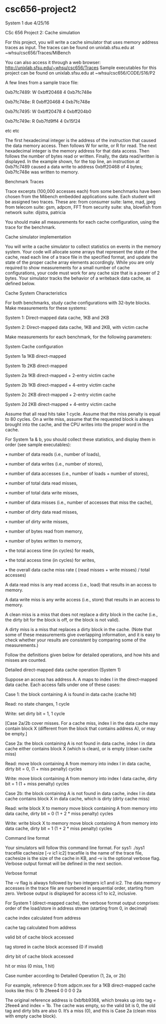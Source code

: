 # csc656-project2
System 1 due 4/25/16

CSc 656 Project 2: Cache simulation

For this project, you will write a cache simulator that uses memory address traces as
input. The traces can be found on unixlab.sfsu.edu at
~whsu/csc656/Traces/MiBench

You can also access it through a web browser:
http://unixlab.sfsu.edu/~whsu/csc656/Traces
Sample executables for this project can be found on unixlab.sfsu.edu at
~whsu/csc656/CODE/S16/P2

A few lines from a sample trace file:

0xb7fc7489: W 0xbff20468 4 0xb7fc748e

0xb7fc748e: R 0xbff20468 4 0xb7fc748e

0xb7fc7495: W 0xbff20478 4 0xbff204b0

0xb7fc749e: R 0xb7fd9ff4 4 0x15f24

etc etc

The first hexadecimal integer is the address of the instruction that caused the data
memory access. Then follows W for write, or R for read. The next hexadecimal integer is
the memory address for that data access. Then follows the number of bytes read or
written. Finally, the data read/written is displayed. In the example shown, for the top line,
an instruction at 0xb7fc7489 caused a data write to address 0xbff20468 of 4 bytes;
0xb7fc748e was written to memory.

Benchmark Traces

Trace excerpts (100,000 accesses each) from some benchmarks have been chosen from
the Mibench embedded applications suite. Each student will be assigned two traces.
These are:
from consumer suite: lame, mad, jpeg
from telecom suite: gsm, adpcm, FFT
from security suite: sha, blowfish
from network suite: dijstra, patricia

You should make all measurements for each cache configuration, using the trace for the
benchmark.

Cache simulator implementation

You will write a cache simulator to collect statistics on events in the memory system.
Your code will allocate some arrays that represent the state of the cache, read each line of
a trace file in the specified format, and update the state of the proper cache array elements
accordingly.
While you are only required to show measurements for a small number of cache
configurations, your code must work for any cache size that is a power of 2 bytes.
Your simulator tracks the behavior of a writeback data cache, as defined below.

Cache System Characteristics

For both benchmarks, study cache configurations with 32-byte blocks. Make
measurements for these systems:

System 1: Direct-mapped data cache, 1KB and 2KB

System 2: Direct-mapped data cache, 1KB and 2KB, with victim cache

Make measurements for each benchmark, for the following parameters:

System Cache configuration

System 1a 1KB direct-mapped

System 1b 2KB direct-mapped

System 2a 1KB direct-mapped + 2-entry victim cache

System 2b 1KB direct-mapped + 4-entry victim cache

System 2c 2KB direct-mapped + 2-entry victim cache

System 2d 2KB direct-mapped + 4-entry victim cache

Assume that all read hits take 1 cycle.
Assume that the miss penalty is equal to 80 cycles.
On a write miss, assume that the requested block is always brought into the cache, and the CPU
writes into the proper word in the cache.

For System 1a & b, you should collect these statistics, and display them in order (see
sample executables):

• number of data reads (i.e., number of loads),

• number of data writes (i.e., number of stores),

• number of data accesses (i.e., number of loads + number of stores),

• number of total data read misses,

• number of total data write misses,

• number of data misses (i.e., number of accesses that miss the cache),

• number of dirty data read misses,

• number of dirty write misses,

• number of bytes read from memory,

• number of bytes written to memory,

• the total access time (in cycles) for reads,

• the total access time (in cycles) for writes,

• the overall data cache miss rate ( (read misses + write misses) / total accesses)

A data read miss is any read access (i.e., load) that results in an access to memory.

A data write miss is any write access (i.e., store) that results in an access to memory.

A clean miss is a miss that does not replace a dirty block in the cache (i.e., the dirty bit
for the block is off, or the block is not valid).

A dirty miss is a miss that replaces a dirty block in the cache.
(Note that some of these measurements give overlapping information, and it is easy to
check whether your results are consistent by comparing some of the measurements.)

Follow the definitions given below for detailed operations, and how hits and misses are
counted.

Detailed direct-mapped data cache operation (System 1)

Suppose an access has address A. A maps to index I in the direct-mapped data cache.
Each access falls under one of these cases:

Case 1: the block containing A is found in data cache (cache hit)

Read: no state changes, 1 cycle

Write: set dirty bit = 1, 1 cycle

[Case 2a/2b cover misses. For a cache miss, index I in the data cache may contain block
X (different from the block that contains address A), or may be empty.]

Case 2a: the block containing A is not found in data cache, index I in data cache either
contains block X (which is clean), or is empty (clean cache miss)

Read: move block containing A from memory into index I in data cache,
dirty bit = 0, (1 + miss penalty) cycles

Write: move block containing A from memory into index I data cache, dirty bit = 1
(1 + miss penalty) cycles

Case 2b: the block containing A is not found in data cache, index I in data cache contains
block X in data cache, which is dirty (dirty cache miss)

Read: write block X to memory
move block containing A from memory into data cache, dirty bit = 0
(1 + 2 * miss penalty) cycles

Write: write block X to memory
move block containing A from memory into data cache, dirty bit = 1
(1 + 2 * miss penalty) cycles

Command line format

Your simulators will follow this command line format. For sys1:
./sys1 tracefile cachesize [-v ic1 ic2]
tracefile is the name of the trace file, cachesize is the size of the cache in KB,
and –v is the optional verbose flag. Verbose output format will be defined in the next
section.

Verbose format

The –v flag is always followed by two integers ic1 and ic2. The data memory accesses in
the trace file are numbered in sequential order, starting from zero. Verbose output is
displayed for access ic1 to ic2, inclusive.

For System 1 (direct-mapped cache), the verbose format output comprises:
order of the load/store in address stream (starting from 0, in decimal)

cache index calculated from address

cache tag calculated from address

valid bit of cache block accessed

tag stored in cache block accessed (0 if invalid)

dirty bit of cache block accessed

hit or miss (0 miss, 1 hit)

Case number according to Detailed Operation (1, 2a, or 2b)

For example, reference 0 from adpcm.xex for a 1KB direct-mapped cache looks like this:
0 1b 2feee4 0 0 0 0 2a

The original reference address is 0xbfbb9368, which breaks up into tag = 2feee4 and
index = 1b. The cache was empty, so the valid bit is 0, the old tag and dirty bits are also
0. It’s a miss (0), and this is Case 2a (clean miss with empty cache block).
